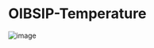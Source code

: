 # OIBSIP-Temperature
![image](https://github.com/Sriyuktha0409/OIBSIP-Temperature/assets/105410481/a278d972-925e-4390-8b0c-6839dbae7532)
